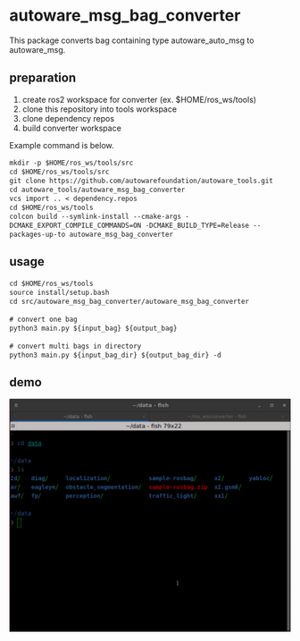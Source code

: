 # autoware_msg_bag_converter

This package converts bag containing type autoware_auto_msg to autoware_msg.

## preparation

1. create ros2 workspace for converter (ex. $HOME/ros_ws/tools)
2. clone this repository into tools workspace
3. clone dependency repos
4. build converter workspace

Example command is below.

```shell
mkdir -p $HOME/ros_ws/tools/src
cd $HOME/ros_ws/tools/src
git clone https://github.com/autowarefoundation/autoware_tools.git
cd autoware_tools/autoware_msg_bag_converter
vcs import .. < dependency.repos
cd $HOME/ros_ws/tools
colcon build --symlink-install --cmake-args -DCMAKE_EXPORT_COMPILE_COMMANDS=ON -DCMAKE_BUILD_TYPE=Release --packages-up-to autoware_msg_bag_converter
```

## usage

```shell
cd $HOME/ros_ws/tools
source install/setup.bash
cd src/autoware_msg_bag_converter/autoware_msg_bag_converter

# convert one bag
python3 main.py ${input_bag} ${output_bag}

# convert multi bags in directory
python3 main.py ${input_bag_dir} ${output_bag_dir} -d
```

## demo

![demo](./demo.gif)
